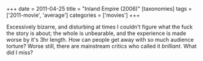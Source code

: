 +++
date = 2011-04-25
title = "Inland Empire (2006)"
[taxonomies]
tags = ['2011-movie', 'average']
categories = ['movies']
+++

Excessively bizarre, and disturbing at times I couldn't figure what the
fuck the story is about; the whole is unbearable, and the experience is
made worse by it's 3hr length. How can people get away with so much
audience torture? Worse still, there are mainstream critics who called
it *brilliant*. What did I miss?
